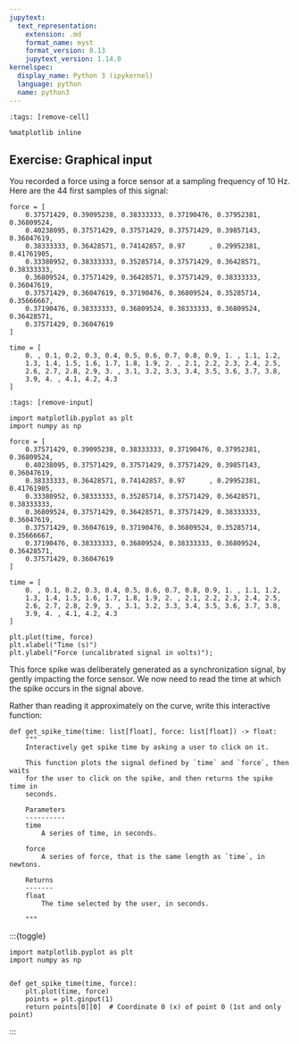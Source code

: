 ```yaml
---
jupytext:
  text_representation:
    extension: .md
    format_name: myst
    format_version: 0.13
    jupytext_version: 1.14.0
kernelspec:
  display_name: Python 3 (ipykernel)
  language: python
  name: python3
---
```


```{code-cell} ipython3
:tags: [remove-cell]

%matplotlib inline
```


## Exercise: Graphical input

You recorded a force using a force sensor at a sampling frequency of 10 Hz. Here are the 44 first samples of this signal:

```
force = [
    0.37571429, 0.39095238, 0.38333333, 0.37190476, 0.37952381, 0.36809524,
    0.40238095, 0.37571429, 0.37571429, 0.37571429, 0.39857143, 0.36047619,
    0.38333333, 0.36428571, 0.74142857, 0.97      , 0.29952381, 0.41761905,
    0.33380952, 0.38333333, 0.35285714, 0.37571429, 0.36428571, 0.38333333,
    0.36809524, 0.37571429, 0.36428571, 0.37571429, 0.38333333, 0.36047619,
    0.37571429, 0.36047619, 0.37190476, 0.36809524, 0.35285714, 0.35666667,
    0.37190476, 0.38333333, 0.36809524, 0.38333333, 0.36809524, 0.36428571,
    0.37571429, 0.36047619
]
     
time = [
    0. , 0.1, 0.2, 0.3, 0.4, 0.5, 0.6, 0.7, 0.8, 0.9, 1. , 1.1, 1.2,
    1.3, 1.4, 1.5, 1.6, 1.7, 1.8, 1.9, 2. , 2.1, 2.2, 2.3, 2.4, 2.5,
    2.6, 2.7, 2.8, 2.9, 3. , 3.1, 3.2, 3.3, 3.4, 3.5, 3.6, 3.7, 3.8,
    3.9, 4. , 4.1, 4.2, 4.3
]
```

```{code-cell} ipython3
:tags: [remove-input]

import matplotlib.pyplot as plt
import numpy as np

force = [
    0.37571429, 0.39095238, 0.38333333, 0.37190476, 0.37952381, 0.36809524,
    0.40238095, 0.37571429, 0.37571429, 0.37571429, 0.39857143, 0.36047619,
    0.38333333, 0.36428571, 0.74142857, 0.97      , 0.29952381, 0.41761905,
    0.33380952, 0.38333333, 0.35285714, 0.37571429, 0.36428571, 0.38333333,
    0.36809524, 0.37571429, 0.36428571, 0.37571429, 0.38333333, 0.36047619,
    0.37571429, 0.36047619, 0.37190476, 0.36809524, 0.35285714, 0.35666667,
    0.37190476, 0.38333333, 0.36809524, 0.38333333, 0.36809524, 0.36428571,
    0.37571429, 0.36047619
]
     
time = [
    0. , 0.1, 0.2, 0.3, 0.4, 0.5, 0.6, 0.7, 0.8, 0.9, 1. , 1.1, 1.2,
    1.3, 1.4, 1.5, 1.6, 1.7, 1.8, 1.9, 2. , 2.1, 2.2, 2.3, 2.4, 2.5,
    2.6, 2.7, 2.8, 2.9, 3. , 3.1, 3.2, 3.3, 3.4, 3.5, 3.6, 3.7, 3.8,
    3.9, 4. , 4.1, 4.2, 4.3
]

plt.plot(time, force)
plt.xlabel("Time (s)")
plt.ylabel("Force (uncalibrated signal in volts)");
```

This force spike was deliberately generated as a synchronization signal, by gently impacting the force sensor. We now need to read the time at which the spike occurs in the signal above.

Rather than reading it approximately on the curve, write this interactive function:

```
def get_spike_time(time: list[float], force: list[float]) -> float:
    """
    Interactively get spike time by asking a user to click on it.

    This function plots the signal defined by `time` and `force`, then waits
    for the user to click on the spike, and then returns the spike time in
    seconds.

    Parameters
    ----------
    time
        A series of time, in seconds.

    force
        A series of force, that is the same length as `time`, in newtons.

    Returns
    -------
    float
        The time selected by the user, in seconds.

    """
```


:::{toggle}
```
import matplotlib.pyplot as plt
import numpy as np


def get_spike_time(time, force):
    plt.plot(time, force)
    points = plt.ginput(1)
    return points[0][0]  # Coordinate 0 (x) of point 0 (1st and only point)
```
:::

